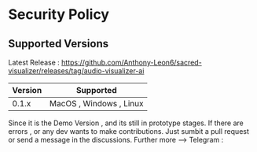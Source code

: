 # Security Policy

## Supported Versions

Latest Release : https://github.com/Anthony-Leon6/sacred-visualizer/releases/tag/audio-visualizer-ai

| Version | Supported          |
| ------- | ------------------ |
| 0.1.x   | MacOS , Windows , Linux


Since it is the Demo Version , and its still in prototype stages. If there are errors , or any dev wants to make contributions. Just sumbit a pull request or send a message in the discussions. 
Further more -->
Telegram : [
](https://t.me/MrMiyahgi)
